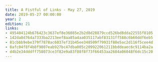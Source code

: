 ```yaml
---
title: A Fistful of Links - May 27, 2019
date: 2019-05-27 00:00:00
year: 2
edition: 21
links:
- 495404124b676423c3637ef8e36085e2b2d8d28879ccd526bd8dda22555f8105
- 142da8d764a7333ba2213eef8aa85a4aa035117abf83131ff588c6b60ddf6eb5
- 81cbbb9ebe379f7878ac6037ef31b45ee348509f79931f88e5ac2d116f5cee4d
- 8afc04f8f4b8f9807eab927bc47dba005c209922061211bbddeaec6c9114ba2a
- d4b2e34dddff758073ce3f82e9a83f08f8f73f66453aa2684a06048f6dc15c20
---
```

